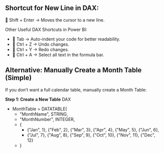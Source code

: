 ## Shortcut for New Line in DAX:
🔹 Shift + Enter → Moves the cursor to a new line.

Other Useful DAX Shortcuts in Power BI:
- 🔹 Tab → Auto-indent your code for better readability.
- 🔹 Ctrl + Z → Undo changes.
- 🔹 Ctrl + Y → Redo changes.
- 🔹 Ctrl + A → Select all text in the formula bar.
 


## **Alternative: Manually Create a Month Table (Simple)**
If you don’t want a full calendar table, manually create a Month Table:

**Step 1: Create a New Table**
DAX

-  MonthTable = DATATABLE(
    -  "MonthName", STRING, 
     -  "MonthNumber", INTEGER, 
    -  {
        -  {"Jan", 1}, {"Feb", 2}, {"Mar", 3}, {"Apr", 4}, {"May", 5}, {"Jun", 6}, 
        -  {"Jul", 7}, {"Aug", 8}, {"Sep", 9}, {"Oct", 10}, {"Nov", 11}, {"Dec", 12}
    -  }
 
